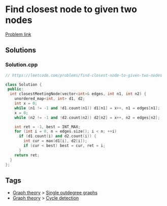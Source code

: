 # Find closest node to given two nodes

[Problem link](https://leetcode.com/problems/find-closest-node-to-given-two-nodes)

## Solutions


### Solution.cpp
```cpp
// https://leetcode.com/problems/find-closest-node-to-given-two-nodes

class Solution {
 public:
  int closestMeetingNode(vector<int>& edges, int n1, int n2) {
    unordered_map<int, int> d1, d2;
    int x = 0;
    while (n1 != -1 and !d1.count(n1)) d1[n1] = x++, n1 = edges[n1];
    x = 0;
    while (n2 != -1 and !d2.count(n2)) d2[n2] = x++, n2 = edges[n2];

    int ret = -1, best = INT_MAX;
    for (int i = 0, n = edges.size(); i < n; ++i)
      if (d1.count(i) and d2.count(i)) {
        int cur = max(d1[i], d2[i]);
        if (cur < best) best = cur, ret = i;
      }
    return ret;
  }
};
```
## Tags

* [Graph theory](/README.md#Graph_theory) > [Single outdegree graphs](/README.md#Graph_theory-Single_outdegree_graphs)
* [Graph theory](/README.md#Graph_theory) > [Cycle detection](/README.md#Graph_theory-Cycle_detection)

